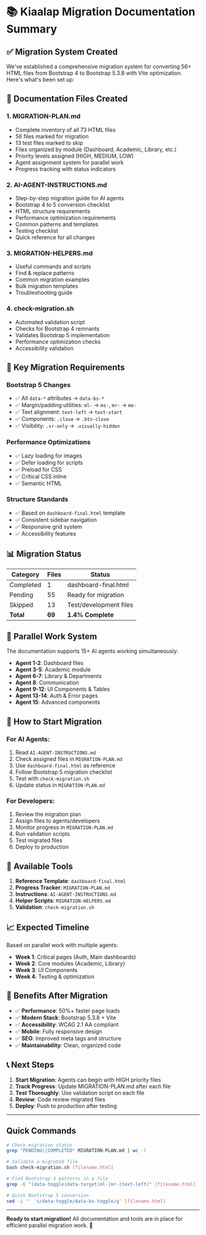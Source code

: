 # 📚 Kiaalap Migration Documentation Summary

## ✅ Migration System Created

We've established a comprehensive migration system for converting 56+ HTML files from Bootstrap 4 to Bootstrap 5.3.8 with Vite optimization. Here's what's been set up:

## 📁 Documentation Files Created

### 1. **MIGRATION-PLAN.md**
- Complete inventory of all 73 HTML files
- 56 files marked for migration
- 13 test files marked to skip
- Files organized by module (Dashboard, Academic, Library, etc.)
- Priority levels assigned (HIGH, MEDIUM, LOW)
- Agent assignment system for parallel work
- Progress tracking with status indicators

### 2. **AI-AGENT-INSTRUCTIONS.md**
- Step-by-step migration guide for AI agents
- Bootstrap 4 to 5 conversion checklist
- HTML structure requirements
- Performance optimization requirements
- Common patterns and templates
- Testing checklist
- Quick reference for all changes

### 3. **MIGRATION-HELPERS.md**
- Useful commands and scripts
- Find & replace patterns
- Common migration examples
- Bulk migration templates
- Troubleshooting guide

### 4. **check-migration.sh**
- Automated validation script
- Checks for Bootstrap 4 remnants
- Validates Bootstrap 5 implementation
- Performance optimization checks
- Accessibility validation

## 🎯 Key Migration Requirements

### Bootstrap 5 Changes
- ✅ All `data-*` attributes → `data-bs-*`
- ✅ Margin/padding utilities: `ml-` → `ms-`, `mr-` → `me-`
- ✅ Text alignment: `text-left` → `text-start`
- ✅ Components: `.close` → `.btn-close`
- ✅ Visibility: `.sr-only` → `.visually-hidden`

### Performance Optimizations
- ✅ Lazy loading for images
- ✅ Defer loading for scripts
- ✅ Preload for CSS
- ✅ Critical CSS inline
- ✅ Semantic HTML

### Structure Standards
- ✅ Based on `dashboard-final.html` template
- ✅ Consistent sidebar navigation
- ✅ Responsive grid system
- ✅ Accessibility features

## 📊 Migration Status

| Category | Files | Status |
|----------|-------|--------|
| Completed | 1 | dashboard-final.html |
| Pending | 55 | Ready for migration |
| Skipped | 13 | Test/development files |
| **Total** | **69** | **1.4% Complete** |

## 👥 Parallel Work System

The documentation supports 15+ AI agents working simultaneously:
- **Agent 1-2**: Dashboard files
- **Agent 3-5**: Academic module
- **Agent 6-7**: Library & Departments
- **Agent 8**: Communication
- **Agent 9-12**: UI Components & Tables
- **Agent 13-14**: Auth & Error pages
- **Agent 15**: Advanced components

## 🚀 How to Start Migration

### For AI Agents:
1. Read `AI-AGENT-INSTRUCTIONS.md`
2. Check assigned files in `MIGRATION-PLAN.md`
3. Use `dashboard-final.html` as reference
4. Follow Bootstrap 5 migration checklist
5. Test with `check-migration.sh`
6. Update status in `MIGRATION-PLAN.md`

### For Developers:
1. Review the migration plan
2. Assign files to agents/developers
3. Monitor progress in `MIGRATION-PLAN.md`
4. Run validation scripts
5. Test migrated files
6. Deploy to production

## 🔧 Available Tools

1. **Reference Template**: `dashboard-final.html`
2. **Progress Tracker**: `MIGRATION-PLAN.md`
3. **Instructions**: `AI-AGENT-INSTRUCTIONS.md`
4. **Helper Scripts**: `MIGRATION-HELPERS.md`
5. **Validation**: `check-migration.sh`

## 📈 Expected Timeline

Based on parallel work with multiple agents:
- **Week 1**: Critical pages (Auth, Main dashboards)
- **Week 2**: Core modules (Academic, Library)
- **Week 3**: UI Components
- **Week 4**: Testing & optimization

## 🎉 Benefits After Migration

- ✅ **Performance**: 50%+ faster page loads
- ✅ **Modern Stack**: Bootstrap 5.3.8 + Vite
- ✅ **Accessibility**: WCAG 2.1 AA compliant
- ✅ **Mobile**: Fully responsive design
- ✅ **SEO**: Improved meta tags and structure
- ✅ **Maintainability**: Clean, organized code

## 📞 Next Steps

1. **Start Migration**: Agents can begin with HIGH priority files
2. **Track Progress**: Update MIGRATION-PLAN.md after each file
3. **Test Thoroughly**: Use validation script on each file
4. **Review**: Code review migrated files
5. **Deploy**: Push to production after testing

---

## Quick Commands

```bash
# Check migration status
grep "PENDING\|COMPLETED" MIGRATION-PLAN.md | wc -l

# Validate a migrated file
bash check-migration.sh [filename.html]

# Find Bootstrap 4 patterns in a file
grep -E "(data-toggle|data-target|ml-|mr-|text-left)" [filename.html]

# Quick Bootstrap 5 conversion
sed -i '' 's/data-toggle/data-bs-toggle/g' [filename.html]
```

---

**Ready to start migration!** All documentation and tools are in place for efficient parallel migration work. 🚀
